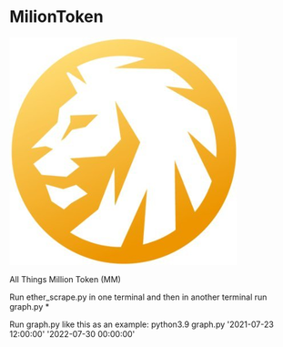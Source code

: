 # MilionToken

![Citi-Bikes](img/vhFKhS7a.jpg)

All Things Million Token (MM)

Run ether_scrape.py in one terminal and then in another terminal run graph.py \*

Run graph.py like this as an example:
python3.9 graph.py '2021-07-23 12:00:00' '2022-07-30 00:00:00'
